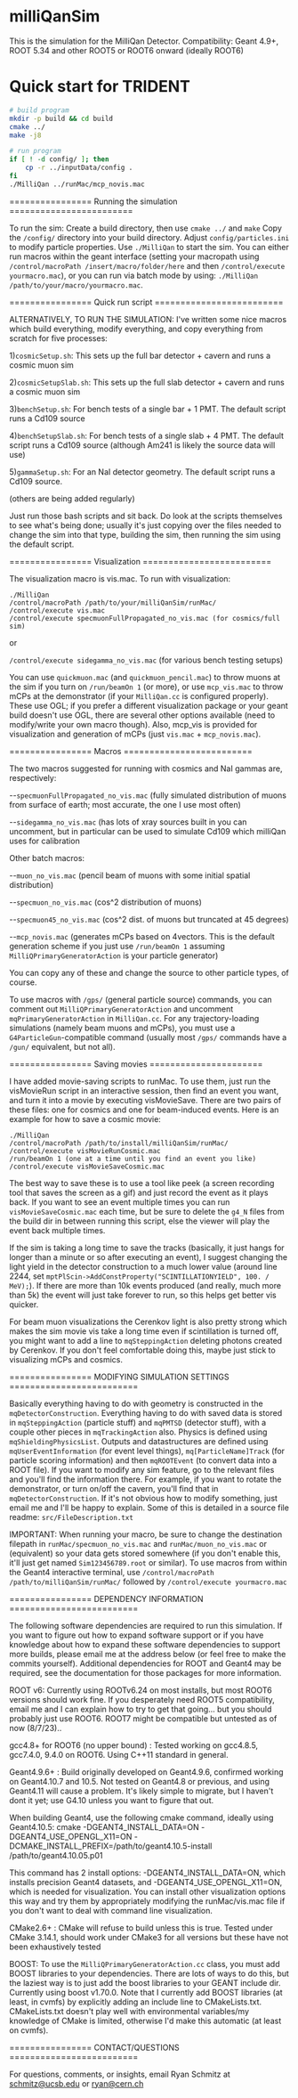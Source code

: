 # milliQanSim

This is the simulation for the MilliQan Detector. Compatibility: Geant 4.9+, ROOT 5.34 and other ROOT5 or ROOT6 onward (ideally ROOT6)

# Quick start for TRIDENT
```bash
# build program
mkdir -p build && cd build
cmake ../
make -j8

# run program
if [ ! -d config/ ]; then
    cp -r ../inputData/config .
fi
./MilliQan ../runMac/mcp_novis.mac
```

================  Running the simulation  ========================

To run the sim:
Create a build directory, then use ```cmake ../``` and ```make```
Copy the ```/config/``` directory into your build directory. Adjust ```config/particles.ini``` to modify particle properties.
Use ```./MilliQan``` to start the sim. You can either run macros within the geant interface (setting your macropath using ```/control/macroPath /insert/macro/folder/here``` and then ```/control/execute yourmacro.mac```), or you can run via batch mode by using: ```./MilliQan /path/to/your/macro/yourmacro.mac```.

================  Quick run script  =========================

ALTERNATIVELY, TO RUN THE SIMULATION:
I've written some nice macros which build everything, modify everything, and copy everything from scratch for five processes:

1)```cosmicSetup.sh```: This sets up the full bar detector + cavern and runs a cosmic muon sim

2)```cosmicSetupSlab.sh```: This sets up the full slab detector + cavern and runs a cosmic muon sim

3)```benchSetup.sh```: For bench tests of a single bar + 1 PMT. The default script runs a Cd109 source

4)```benchSetupSlab.sh```: For bench tests of a single slab + 4 PMT. The default script runs a Cd109 source (although Am241 is likely the source data will use)

5)```gammaSetup.sh```: For an NaI detector geometry. The default script runs a Cd109 source.

(others are being added regularly)

Just run those bash scripts and sit back. Do look at the scripts themselves to see what's being done; usually it's just copying over the files needed to change the sim into that type, building the sim, then running the sim using the default script.

================  Visualization  =========================

The visualization macro is vis.mac. To run with visualization:
```
./MilliQan
/control/macroPath /path/to/your/milliQanSim/runMac/
/control/execute vis.mac
/control/execute specmuonFullPropagated_no_vis.mac (for cosmics/full sim)
```
or

```/control/execute sidegamma_no_vis.mac``` (for various bench testing setups)

You can use ```quickmuon.mac``` (and ```quickmuon_pencil.mac```) to throw muons at the sim if you turn on ```/run/beamOn 1``` (or more), or use ```mcp_vis.mac``` to throw mCPs at the demonstrator (if your ```MilliQan.cc``` is configured properly). These use OGL; if you prefer a different visualization package or your geant build doesn't use OGL, there are several other options available (need to modify/write your own macro though). Also, mcp_vis is provided for visualization and generation of mCPs (just ```vis.mac``` + ```mcp_novis.mac```).

================  Macros  =========================

The two macros suggested for running with cosmics and NaI gammas are, respectively:

--```specmuonFullPropagated_no_vis.mac``` (fully simulated distribution of muons from surface of earth; most accurate, the one I use most often)

--```sidegamma_no_vis.mac``` (has lots of xray sources built in you can uncomment, but in particular can be used to simulate Cd109 which milliQan uses for calibration

Other batch macros:

--```muon_no_vis.mac``` (pencil beam of muons with some initial spatial distribution)

--```specmuon_no_vis.mac``` (cos^2 distribution of muons)

--```specmuon45_no_vis.mac``` (cos^2 dist. of muons but truncated at 45 degrees)

--```mcp_novis.mac``` (generates mCPs based on 4vectors. This is the default generation scheme if you just use ```/run/beamOn 1``` assuming ```MilliQPrimaryGeneratorAction``` is your particle generator)

You can copy any of these and change the source to other particle types, of course.

To use macros with ```/gps/``` (general particle source) commands, you can comment out ```MilliQPrimaryGeneratorAction``` and uncomment ```mqPrimaryGeneratorAction``` in ```MilliQan.cc```. For any trajectory-loading simulations (namely beam muons and mCPs), you must use a ```G4ParticleGun```-compatible command (usually most ```/gps/``` commands have a ```/gun/``` equivalent, but not all).

================ Saving movies ======================

I have added movie-saving scripts to runMac. To use them, just run the visMovieRun script in an interactive session, then find an event you want, and turn it into a movie by executing visMovieSave. There are two pairs of these files: one for cosmics and one for beam-induced events. Here is an example for how to save a cosmic movie:
```
./MilliQan
/control/macroPath /path/to/install/milliQanSim/runMac/
/control/execute visMovieRunCosmic.mac
/run/beamOn 1 (one at a time until you find an event you like)
/control/execute visMovieSaveCosmic.mac
```
The best way to save these is to use a tool like peek (a screen recording tool that saves the screen as a gif) and just record the event as it plays back. If you want to see an event multiple times you can run ```visMovieSaveCosmic.mac``` each time, but be sure to delete the ```g4_N``` files from the build dir in between running this script, else the viewer will play the event back multiple times.

If the sim is taking a long time to save the tracks (basically, it just hangs for longer than a minute or so after executing an event), I suggest changing the light yield in the detector construction to a much lower value (around line 2244, set ```mptPlScin->AddConstProperty("SCINTILLATIONYIELD", 100. / MeV);```). If there are more than 10k events produced (and really, much more than 5k) the event will just take forever to run, so this helps get better vis quicker.

For beam muon visualizations the Cerenkov light is also pretty strong which makes the sim movie vis take a long time even if scintillation is turned off, you might want to add a line to ```mqSteppingAction``` deleting photons created by Cerenkov. If you don't feel comfortable doing this, maybe just stick to visualizing mCPs and cosmics.



================  MODIFYING SIMULATION SETTINGS  =========================

Basically everything  having to do with geometry is constructed in the ```mqDetectorConstruction```. Everything having to do with saved data is stored in ```mqSteppingAction``` (particle stuff) and ```mqPMTSD``` (detector stuff), with a couple other pieces in ```mqTrackingAction``` also. Physics is defined using ```mqShieldingPhysicsList```. Outputs and datastructures are defined using ```mqUserEventInformation``` (for event level things), ```mq[ParticleName]Track``` (for particle scoring information) and then ```mqROOTEvent``` (to convert data into a ROOT file). If you want to modify any sim feature, go to the relevant files and you'll find the information there. For example, if you want to rotate the demonstrator, or turn on/off the cavern, you'll find that in ```mqDetectorConstruction```. If it's not obvious how to modify something, just email me and I'll be happy to explain. Some of this is detailed in a source file readme: ```src/FileDescription.txt``` 


IMPORTANT: When running your macro, be sure to change the destination filepath in ```runMac/specmuon_no_vis.mac``` and ```runMac/muon_no_vis.mac``` or (equivalent) so your data gets stored somewhere (if you don't enable this, it'll just get named ```Sim123456789.root``` or similar). To use macros from within the Geant4 interactive terminal, use ```/control/macroPath /path/to/milliQanSim/runMac/``` followed by ```/control/execute yourmacro.mac```


================  DEPENDENCY INFORMATION  =========================

The following software dependencies are required to run this simulation. If you want to figure out how to expand software support or if you have knowledge about how to expand these software dependencies to support more builds, please email me at the address below (or feel free to make the commits yourself). Additional dependencies for ROOT and Geant4 may be required, see the documentation for those packages for more information.


ROOT v6: Currently using ROOTv6.24 on most installs, but most ROOT6 versions should work fine. If you desperately need ROOT5 compatibility, email me and I can explain how to try to get that going... but you should probably just use ROOT6. ROOT7 might be compatible but untested as of now (8/7/23)..

gcc4.8+ for ROOT6 (no upper bound) : Tested working on gcc4.8.5, gcc7.4.0, 9.4.0  on ROOT6. Using C++11 standard in general.

Geant4.9.6+ : Build originally developed on Geant4.9.6, confirmed working on Geant4.10.7 and 10.5. Not tested on Geant4.8 or previous, and using Geant4.11 will cause a problem. It's likely simple to migrate, but I haven't dont it yet; use G4.10 unless you want to figure that out.

When building Geant4, use the following cmake command, ideally using Geant4.10.5: cmake -DGEANT4_INSTALL_DATA=ON -DGEANT4_USE_OPENGL_X11=ON -DCMAKE_INSTALL_PREFIX=/path/to/geant4.10.5-install /path/to/geant4.10.05.p01

This command has 2 install options: -DGEANT4_INSTALL_DATA=ON, which installs precision Geant4 datasets, and -DGEANT4_USE_OPENGL_X11=ON, which is needed for visualization. You can install other visualization options this way and try them by appropriately modifying the runMac/vis.mac file if you don't want to deal with command line visualization.

CMake2.6+ : CMake will refuse to build unless this is true. Tested under CMake 3.14.1, should work under CMake3 for all versions but these have not been exhaustively tested

BOOST: To use the ```MilliQPrimaryGeneratorAction.cc``` class, you must add BOOST libraries to your dependencies. There are lots of ways to do this, but the laziest way is to just add the boost libraries to your GEANT include dir. Currently using boost v1.70.0. Note that I currently add BOOST libraries (at least, in cvmfs) by explicitly adding an include line to CMakeLists.txt. CMakeLists.txt doesn't play well with environmental variables/my knowledge of CMake is limited, otherwise I'd make this automatic (at least on cvmfs). 

================  CONTACT/QUESTIONS  =========================

For questions, comments, or insights, email Ryan Schmitz at schmitz@ucsb.edu or ryan@cern.ch
